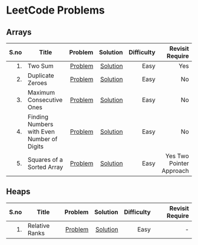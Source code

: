 # LeetCode Problems
## Arrays
|S.no | Title      | Problem        | Solution      |  Difficulty | Revisit Require |
|-----:|------------|--------------:|-------------:| ----------:|------------------:|
|1.|Two Sum|[Problem](https://leetcode.com/problems/two-sum/)|[Solution](https://github.com/samahuja642/leetcode/blob/main/arrays/two_sum.cpp)|Easy|Yes|
|2.|Duplicate Zeroes|[Problem](https://leetcode.com/problems/duplicate-zeros/)|[Solution](https://github.com/samahuja642/leetcode/blob/main/arrays/dup_zero.cpp)|Easy|No|
|3.|Maximum Consecutive Ones|[Problem](https://leetcode.com/problems/max-consecutive-ones/)|[Solution](https://github.com/samahuja642/leetcode/blob/main/arrays/maximum_consecutive_ones.cpp)|Easy|No|
|4.|Finding Numbers with Even Number of Digits|[Problem](https://leetcode.com/problems/find-numbers-with-even-number-of-digits/)|[Solution](https://github.com/samahuja642/leetcode/blob/main/arrays/Find_number_even.cpp)|Easy|No|
|5.|Squares of a Sorted Array|[Problem](https://leetcode.com/problems/squares-of-a-sorted-array/)|[Solution](https://github.com/samahuja642/leetcode/blob/main/arrays/squares_of_sorted_array.cpp)|Easy|Yes Two Pointer Approach|
## Heaps
|S.no | Title      | Problem        | Solution      |  Difficulty | Revisit Require |
|-----:|------------|--------------:|-------------:| ----------:|------------------:|
|1.|Relative Ranks|[Problem](https://leetcode.com/problems/relative-ranks/)|[Solution](https://github.com/samahuja642/leetcode/blob/main/heaps/relative_ranks.cpp)|Easy|-|
